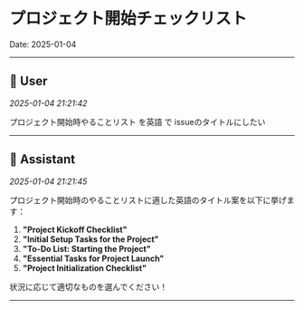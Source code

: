 # プロジェクト開始チェックリスト

Date: 2025-01-04

---

## 👤 User
*2025-01-04 21:21:42*

プロジェクト開始時やることリスト を英語 で issueのタイトルにしたい

---

## 🤖 Assistant
*2025-01-04 21:21:45*

プロジェクト開始時のやることリストに適した英語のタイトル案を以下に挙げます：

1. **"Project Kickoff Checklist"**
2. **"Initial Setup Tasks for the Project"**
3. **"To-Do List: Starting the Project"**
4. **"Essential Tasks for Project Launch"**
5. **"Project Initialization Checklist"**

状況に応じて適切なものを選んでください！

---
